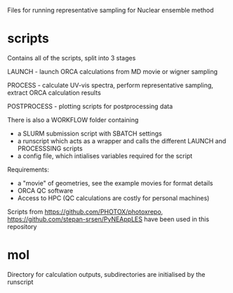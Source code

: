 Files for running representative sampling for Nuclear ensemble method 

# scripts

Contains all of the scripts, split into 3 stages

LAUNCH - launch ORCA calculations from MD movie or wigner sampling 

PROCESS - calculate UV-vis spectra, perform representative sampling, extract ORCA calculation results

POSTPROCESS - plotting scripts for postprocessing data 

There is also a WORKFLOW folder containing
- a SLURM submission script with SBATCH settings
- a runscript which acts as a wrapper and calls the different LAUNCH and PROCESSSING scripts
- a config file, which intialises variables required for the script

Requirements:
- a "movie" of geometries, see the example movies for format details
- ORCA QC software
- Access to HPC (QC calculations are costly for personal machines)

Scripts from https://github.com/PHOTOX/photoxrepo, https://github.com/stepan-srsen/PyNEAppLES have been used in this repository

# mol 
Directory for calculation outputs, subdirectories are initialised by the runscript
